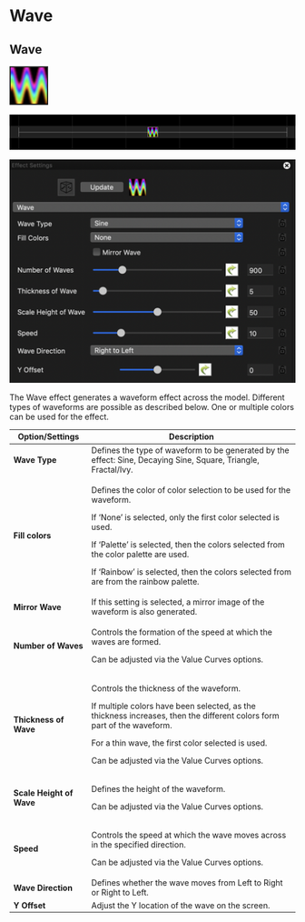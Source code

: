 # Wave

## Wave

![Icon](<../../.gitbook/assets/image (281) (1).png>)

![Sequencer Grid](<../../.gitbook/assets/image (576).png>)

![](<../../.gitbook/assets/image (590).png>)

The Wave effect generates a waveform effect across the model. Different types of waveforms are possible as described below. One or multiple colors can be used for the effect.

| Option/Settings          | Description                                                                                                                                                                                                                                                                                                                        |
| ------------------------ | ---------------------------------------------------------------------------------------------------------------------------------------------------------------------------------------------------------------------------------------------------------------------------------------------------------------------------------- |
| **Wave Type**            | Defines the type of waveform to be generated by the effect: Sine, Decaying Sine, Square, Triangle, Fractal/Ivy.                                                                                                                                                                                                                    |
| **Fill colors**          | <p>Defines the color of color selection to be used for the waveform.</p><p>If ‘None’ is selected, only the first color selected is used.</p><p>If ‘Palette’ is selected, then the colors selected from the color palette are used.</p><p>If ‘Rainbow’ is selected, then the colors selected from are from the rainbow palette.</p> |
| **Mirror Wave**          | If this setting is selected, a mirror image of the waveform is also generated.                                                                                                                                                                                                                                                     |
| **Number of Waves**      | <p>Controls the formation of the speed at which the waves are formed.</p><p>Can be adjusted via the Value Curves options.</p>                                                                                                                                                                                                      |
| **Thickness of Wave**    | <p>Controls the thickness of the waveform.</p><p>If multiple colors have been selected, as the thickness increases, then the different colors form part of the waveform.</p><p>For a thin wave, the first color selected is used.</p><p>Can be adjusted via the Value Curves options.</p>                                          |
| **Scale Height of Wave** | <p>Defines the height of the waveform.</p><p>Can be adjusted via the Value Curves options.</p>                                                                                                                                                                                                                                     |
| **Speed**                | <p>Controls the speed at which the wave moves across in the specified direction.</p><p>Can be adjusted via the Value Curves options.</p>                                                                                                                                                                                           |
| **Wave Direction**       | Defines whether the wave moves from Left to Right or Right to Left.                                                                                                                                                                                                                                                                |
| **Y Offset**             | Adjust the Y location of the wave on the screen.                                                                                                                                                                                                                                                                                   |
